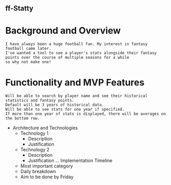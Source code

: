## ff-Statty
# Background and Overview
    I have always been a huge football fan. My interest in fantasy football came later.
    I've wanted a tool to see a player's stats alongside their fantasy points over the course of multiple seasons for a while
    so why not make one! 
    
# Functionality and MVP Features
    Will be able to search by player name and see their historical statistics and fantasy points.
    Default will be 3 years of historical data. 
    Will be able to see stats for one year if specified. 
    If more than one year of stats is displayed, there will be averages on the bottom row.
* Architecture and Technologies
    * Technology 1
        * Description
        * Justification
    * Technology 2
        * Description
        * Justification
    ...
Implementation Timeline
    * Most important category
    * Daily breakdown
    * Aim to be done by Friday
